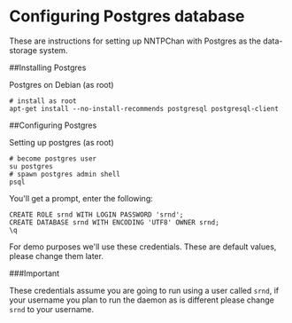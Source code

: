 Configuring Postgres database
=============================

These are instructions for setting up NNTPChan with Postgres as the data-storage system.

##Installing Postgres

Postgres on Debian (as root)

    # install as root
    apt-get install --no-install-recommends postgresql postgresql-client

##Configuring Postgres

Setting up postgres (as root)

    # become postgres user
    su postgres
    # spawn postgres admin shell
    psql 

You'll get a prompt, enter the following:

    CREATE ROLE srnd WITH LOGIN PASSWORD 'srnd';
    CREATE DATABASE srnd WITH ENCODING 'UTF8' OWNER srnd;
    \q

For demo purposes we'll use these credentials.
These are default values, please change them later.

###Important

These credentials assume you are going to run using a user called `srnd`, if your username you plan to run the daemon as is different please change `srnd` to your username.
